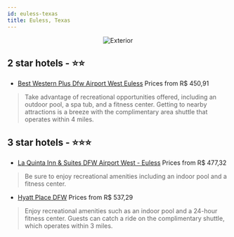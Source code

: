 ```yaml
---
id: euless-texas
title: Euless, Texas
---
```


<center><img src="https://i.travelapi.com/hotels/3000000/2670000/2667500/2667403/0bd93148_z.jpg" alt="Exterior" /></center>


##  2 star hotels - ⭐️⭐️

-    [Best Western Plus Dfw Airport West Euless](https://us.hurb.com/hotels/euless/best-western-plus-dfw-airport-west-euless-JNP-JP978542?cmp=18055) Prices from R$ 450,91
   > Take advantage of recreational opportunities offered, including an outdoor pool, a spa tub, and a fitness center. Getting to nearby attractions is a breeze with the complimentary area shuttle that operates within 4 miles.

##  3 star hotels - ⭐️⭐️⭐️

-    [La Quinta Inn & Suites DFW Airport West - Euless](https://us.hurb.com/hotels/euless/la-quinta-inn-suites-dfw-airport-west-euless-JNP-JP906043?cmp=18055) Prices from R$ 477,32
   > Be sure to enjoy recreational amenities including an indoor pool and a fitness center.
-    [Hyatt Place DFW](https://us.hurb.com/hotels/euless/hyatt-place-dfw-JNP-JP267091?cmp=18055) Prices from R$ 537,29
   > Enjoy recreational amenities such as an indoor pool and a 24-hour fitness center. Guests can catch a ride on the complimentary shuttle, which operates within 3 miles.
